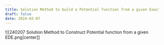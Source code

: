 ```yaml
---
title: Solution Method to build a Potential function from a given Exact Differential Equation
draft: false
date: 2024-02-07
---
```


![[240207 Solution Method to Construct Potential function from a given EDE.png|center]]



